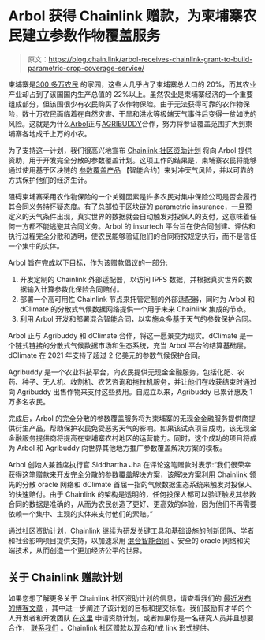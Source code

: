 # Arbol 获得 Chainlink 赠款，为柬埔寨农民建立参数作物覆盖服务

> 原文：<https://blog.chain.link/arbol-receives-chainlink-grant-to-build-parametric-crop-coverage-service/>

柬埔寨是[300 多万农民](https://kh.usembassy.gov/fast-facts-about-cambodias-agriculture-sector/) 的家园，这些人几乎占了柬埔寨总人口的 20%，而其农业产业却占到了该国国内生产总值[](https://www.statista.com/statistics/438728/share-of-economic-sectors-in-the-gdp-in-cambodia/)的 22%以上。虽然农业是柬埔寨经济的一个重要组成部分，但该国很少有农民购买了农作物保险。由于无法获得可靠的农作物保险，数十万农民面临着在自然灾害、干旱和洪水等极端天气事件后变得一贫如洗的风险。这就是为什么[Arbol](https://www.arbolmarket.com/)正与[AGRIBUDDY](https://www.agribuddy.com/about)合作，努力将参证覆盖范围扩大到柬埔寨各地成千上万的小农。

为了支持这一计划，我们很高兴地宣布 [Chainlink 社区资助计划](https://chain.link/community/grants) 将向 Arbol 提供资助，用于开发完全分散的参数覆盖计划。这项工作的结果是，柬埔寨农民将能够通过使用基于区块链的 [参数覆盖产品](https://blog.chain.link/blockchain-insurance/) 【智能合约】来对冲天气风险，并以可靠的方式保护他们的经济生计。

[](https://agroinsurance.com/en/cambodia-farmers-urged-to-get-crop-insurance)阻碍柬埔寨采用农作物保险的一个关键因素是许多农民对集中保险公司是否会履行其合同义务持怀疑态度。有了总部位于区块链的 parametric insurance，一旦预定义的天气条件出现，真实世界的数据就会自动触发对投保人的支付，这意味着任何一方都不能逃避其合同义务。Arbol 的 insurtech 平台旨在使合同创建、评估和执行过程完全分散和透明，使农民能够验证他们的合同将按规定执行，而不是信任一个集中的实体。

Arbol 旨在完成以下目标，作为该赠款倡议的一部分:

1.  开发定制的 Chainlink 外部适配器，以访问 IPFS 数据，并根据真实世界的数据输入计算参数化保险合同赔付。
2.  部署一个高可用性 Chainlink 节点来托管定制的外部适配器，同时为 Arbol 和 dClimate 的分散式气候数据网络提供一个用于未来 Chainlink 集成的节点。
3.  利用 Arbol 开发和部署混合智能合同，以实施众多基于天气的参数保护合同。

Arbol 正与 Agribuddy 和 dClimate 合作，将这一愿景变为现实。dClimate 是一个链式链接的分散式气候数据市场和生态系统，充当 Arbol 平台的结算基础层。dClimate 在 2021 年支持了超过 2 亿美元的参数气候保护合同。

Agribuddy 是一个农业科技平台，向农民提供无现金金融服务，包括化肥、农药、种子、无人机、收割机、农艺咨询和拖拉机服务，并让他们在收获结束时通过向 Agribuddy 出售作物来支付这些费用。自成立以来，Agribuddy 已累计惠及 1 万多名农民。

完成后，Arbol 的完全分散的参数覆盖服务将为柬埔寨的无现金金融服务提供商提供衍生产品，帮助保护农民免受恶劣天气的影响。如果该试点项目成功，该无现金金融服务提供商将提高在柬埔寨农村地区的运营能力。同时，这个成功的项目将成为 Arbol 和 Agribuddy 向世界其他地方推广参数覆盖解决方案的模板。

Arbol 创始人兼首席执行官 Siddhartha Jha 在评论这笔赠款时表示:“我们很荣幸获得这笔赠款来开发完全分散的参数覆盖解决方案，该解决方案利用 Chainlink 领先的分散 oracle 网络和 dClimate 首屈一指的气候数据生态系统来触发对投保人的快速赔付。由于 Chainlink 的架构是透明的，任何投保人都可以验证触发其参数合同的数据是准确的，从而为农民创造了更好、更高效的体验，因为他们不再需要依赖一个集中、主观的实体来支付他们的索赔。”

通过社区资助计划，Chainlink 继续为研发关键工具和基础设施的创新团队、学者和社会影响项目提供支持，以加速采用 [混合智能合同](https://blog.chain.link/hybrid-smart-contracts-explained/) 、安全的 oracle 网络和尖端技术，从而创造一个更加经济公平的世界。

## 关于 Chainlink 赠款计划

如果您想了解更多关于 Chainlink 社区资助计划的信息，请查看我们的 [最近发布的博客文章](https://blog.chain.link/introducing-the-chainlink-community-grant-program/) ，其中进一步阐述了该计划的目标和提交标准。我们鼓励有才华的个人开发者和开发团队 [在这里](https://chainlinkgrants.typeform.com/to/efEbsq) 申请资助计划，或者如果你是一名研究人员并且想要合作， [联系我们](/cdn-cgi/l/email-protection#92e0f7e1f7f3e0f1fad2f1faf3fbfcfefbfcf9fef3f0e1bcf1fdff) 。Chainlink 社区赠款以现金和/或 link 形式提供。